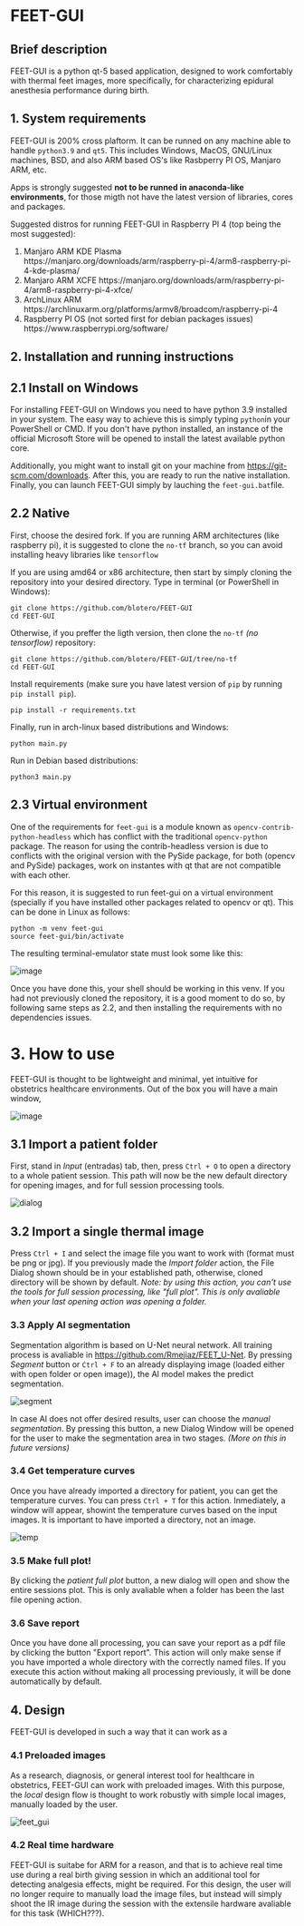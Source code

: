 # FEET-GUI

## Brief description

FEET-GUI is a python qt-5 based application, designed to work comfortably with thermal feet images, more specifically, for characterizing epidural anesthesia performance during birth.


## 1. System requirements
FEET-GUI is 200% cross plaftorm. It can be runned on any machine able to handle ```python3.9``` and ```qt5```. This includes Windows, MacOS,  GNU/Linux machines, BSD, and also ARM based OS's like Rasbperry PI OS, Manjaro ARM, etc.

Apps is strongly suggested **not to be runned in anaconda-like environments**, for those migth not have the latest version of libraries, cores and packages.

Suggested distros for running FEET-GUI in Raspberry PI 4 (top being the most suggested):

<ol>
  <li>Manjaro ARM KDE Plasma https://manjaro.org/downloads/arm/raspberry-pi-4/arm8-raspberry-pi-4-kde-plasma/</li>
  <li>Manjaro ARM XCFE https://manjaro.org/downloads/arm/raspberry-pi-4/arm8-raspberry-pi-4-xfce/</li>
  <li>ArchLinux ARM https://archlinuxarm.org/platforms/armv8/broadcom/raspberry-pi-4</li>
  <li> Raspberry PI OS (not sorted first for debian packages issues) https://www.raspberrypi.org/software/</li>
</ol>


## 2. Installation and running instructions


## 2.1 Install on Windows
For installing FEET-GUI on Windows you need to have python 3.9 installed in your system. The easy way to achieve this is simply typing ```python```in your PowerShell or CMD. If you don't have python installed, an instance of the official Microsoft Store will be opened to install the latest available python core.

Additionally, you might want to install git on your machine from https://git-scm.com/downloads. 
After this, you are ready to run the native installation.
Finally, you can launch FEET-GUI simply by lauching the ```feet-gui.bat```file.

## 2.2 Native

First, choose the desired fork. If you are running ARM architectures (like raspberry pi), it is suggested to clone the ```no-tf``` branch, so you can avoid installing heavy libraries like ```tensorflow``` 

If you are using amd64 or x86 architecture, then start by simply cloning the repository into your desired directory. Type in terminal (or PowerShell in Windows):

```
git clone https://github.com/blotero/FEET-GUI
cd FEET-GUI
```
Otherwise, if you preffer the ligth version, then clone the ```no-tf``` *(no tensorflow)* repository:

```
git clone https://github.com/blotero/FEET-GUI/tree/no-tf
cd FEET-GUI
```
Install requirements (make sure you have latest version of ```pip``` by running ```pip install pip```).

```
pip install -r requirements.txt
```
Finally, run in arch-linux based distributions and Windows:
```
python main.py
```
Run in Debian based distributions:
```
python3 main.py
```

## 2.3 Virtual environment

One of the requirements for ```feet-gui``` is a module known as ```opencv-contrib-python-headless``` which has conflict with the traditional  ```opencv-python``` package.
The reason for using the contrib-headless version is due to conflicts with the original version with the PySide package, for both (opencv and PySide) packages, work on instantes with qt that are not compatible with each other.

For this reason, it is suggested to run feet-gui on a virtual environment (specially if you have installed other packages related to opencv or qt).
This can be done in Linux as follows:

```
python -m venv feet-gui
source feet-gui/bin/activate
```

The resulting terminal-emulator state must look some like this:

![image](https://user-images.githubusercontent.com/43280129/123793715-a556cf80-d8a7-11eb-961d-66229c20d986.png)


Once you have done this, your shell should be working in this venv. If you had not previously cloned the repository, it is a good moment to do so, by following same steps as 2.2, and then installing the requirements with no dependencies issues.

# 3. How to use

FEET-GUI is thought to be lightweight and minimal, yet intuitive for obstetrics healthcare environments.
Out of the box you will have a main window, 

![image](https://user-images.githubusercontent.com/43280129/121790986-b1a21380-cbaa-11eb-8cba-317c951ff241.png)


## 3.1 Import a patient folder
First, stand in *Input* (entradas) tab, then, press ```Ctrl + O``` to open a directory to a whole patient session. This path will now be the new default directory for opening images, and for full session processing tools.


![dialog](https://user-images.githubusercontent.com/43280129/121792260-321b4100-cbb8-11eb-8ee5-b319fa4ae136.gif)



## 3.2 Import a single thermal image
Press ```Ctrl + I``` and select the image file you want to work with (format must be png or jpg). If you previously made the *Import folder* action, the File Dialog shown should be in your established path, otherwise, cloned directory will be shown by default.
*Note: by using this action, you can't use the tools for full session processing, like "full plot". This is only avaliable when your last opening action was opening a folder.*


### 3.3 Apply AI segmentation
Segmentation algorithm is based on U-Net neural network. All training process is avaliable in https://github.com/Rmejiaz/FEET_U-Net. 
By pressing *Segment* button or ```Ctrl + F``` to an already displaying image (loaded either with open folder or open image)), the AI model makes the predict segmentation.

![segment](https://user-images.githubusercontent.com/43280129/121792635-385fec00-cbbd-11eb-87f4-840644c1e1b6.gif)



In case AI does not offer desired results, user can choose the *manual segmentation*. By pressing this button, a new Dialog Window will be opened for the user to make the segmentation area in two stages. *(More on this in future versions)*



### 3.4 Get temperature curves

Once you have already imported a directory for patient, you can get the temperature curves. You can press ```Ctrl + T``` for this action. Inmediately, a window will appear, showint the temperature curves based on the input images. It is important to have imported a directory, not an image.


![temp](https://user-images.githubusercontent.com/43280129/122077755-9f4df280-cdc1-11eb-9dbb-879b14504842.gif)



### 3.5 Make full plot!
By clicking the *patient full plot* button, a new dialog will open and show the entire sessions plot. This is only avaliable when a folder has been the last file opening action.



### 3.6 Save report

Once you have done all processing, you can save your report as a pdf file by clicking the button "Export report". This action will only make sense if you have imported  a whole directory with the correctly named files. If you execute this action without making all processing previously, it will be done automatically by default.

## 4. Design 

FEET-GUI is developed in such a way that it can work as a 

### 4.1 Preloaded images

As a research, diagnosis, or general interest tool for healthcare in obstetrics, FEET-GUI can work with preloaded images. With this purpose, the _local_ design flow is thought to work robustly with simple local images, manually loaded by the user.

![feet_gui](https://user-images.githubusercontent.com/43280129/123895317-3f109200-d925-11eb-868d-828ce68e41a0.png)

### 4.2 Real time hardware

FEET-GUI is suitabe for ARM for a reason, and that is to achieve real time use during a real birth giving session in which an additional tool for detecting analgesia effects, might be required. For this design, the user will no longer require to manually load the image files, but instead will simply shoot the IR image during the session with the extensile hardware avaliable for this task (WHICH???).

